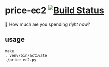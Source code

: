 # price-ec2  [![Build Status](https://travis-ci.org/nigelzor/price-ec2.svg?branch=master)](https://travis-ci.org/nigelzor/price-ec2)
:money_with_wings: How much are you spending *right now*?

## usage
```
make
. venv/bin/activate
./price-ec2.py
```
